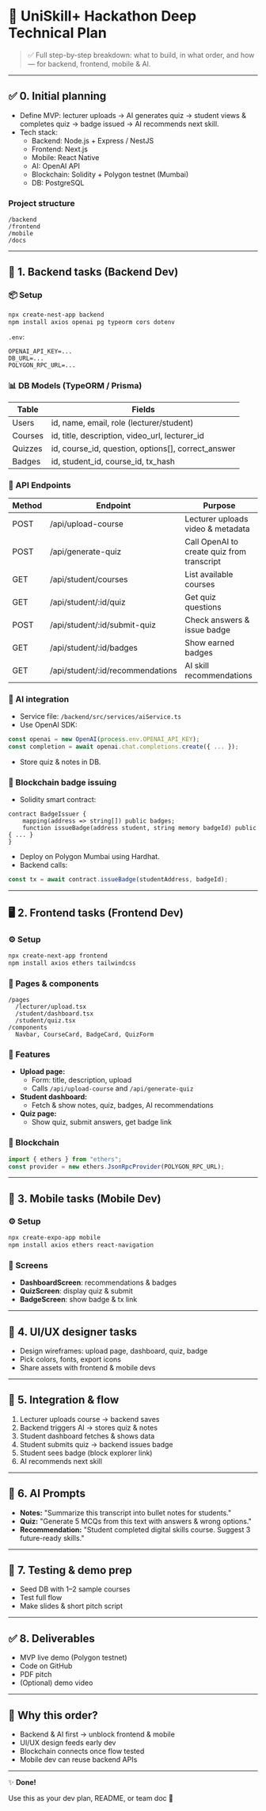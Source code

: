 # 🚀 UniSkill+ Hackathon Deep Technical Plan

> ✅ Full step-by-step breakdown: what to build, in what order, and how — for backend, frontend, mobile & AI.

---

## ✅ 0. Initial planning

- Define MVP: lecturer uploads → AI generates quiz → student views & completes quiz → badge issued → AI recommends next skill.
- Tech stack:
  - Backend: Node.js + Express / NestJS
  - Frontend: Next.js
  - Mobile: React Native
  - AI: OpenAI API
  - Blockchain: Solidity + Polygon testnet (Mumbai)
  - DB: PostgreSQL

### Project structure

```
/backend
/frontend
/mobile
/docs
```

---

## 🧰 1. Backend tasks (Backend Dev)

### 📦 Setup

```bash
npx create-nest-app backend
npm install axios openai pg typeorm cors dotenv
```

`.env`:

```
OPENAI_API_KEY=...
DB_URL=...
POLYGON_RPC_URL=...
```

### 📊 DB Models (TypeORM / Prisma)

| Table   | Fields                                             |
| ------- | -------------------------------------------------- |
| Users   | id, name, email, role (lecturer/student)           |
| Courses | id, title, description, video_url, lecturer_id     |
| Quizzes | id, course_id, question, options[], correct_answer |
| Badges  | id, student_id, course_id, tx_hash                 |

### 🔧 API Endpoints

| Method | Endpoint                         | Purpose                                    |
| ------ | -------------------------------- | ------------------------------------------ |
| POST   | /api/upload-course               | Lecturer uploads video & metadata          |
| POST   | /api/generate-quiz               | Call OpenAI to create quiz from transcript |
| GET    | /api/student/courses             | List available courses                     |
| GET    | /api/student/:id/quiz            | Get quiz questions                         |
| POST   | /api/student/:id/submit-quiz     | Check answers & issue badge                |
| GET    | /api/student/:id/badges          | Show earned badges                         |
| GET    | /api/student/:id/recommendations | AI skill recommendations                   |

### 🧠 AI integration

- Service file: `/backend/src/services/aiService.ts`
- Use OpenAI SDK:

```javascript
const openai = new OpenAI(process.env.OPENAI_API_KEY);
const completion = await openai.chat.completions.create({ ... });
```

- Store quiz & notes in DB.

### 🔗 Blockchain badge issuing

- Solidity smart contract:

```solidity
contract BadgeIssuer {
    mapping(address => string[]) public badges;
    function issueBadge(address student, string memory badgeId) public { ... }
}
```

- Deploy on Polygon Mumbai using Hardhat.
- Backend calls:

```javascript
const tx = await contract.issueBadge(studentAddress, badgeId);
```

---

## 🖥 2. Frontend tasks (Frontend Dev)

### ⚙️ Setup

```bash
npx create-next-app frontend
npm install axios ethers tailwindcss
```

### 📂 Pages & components

```
/pages
  /lecturer/upload.tsx
  /student/dashboard.tsx
  /student/quiz.tsx
/components
  Navbar, CourseCard, BadgeCard, QuizForm
```

### 🔧 Features

- **Upload page:**
  - Form: title, description, upload
  - Calls `/api/upload-course` and `/api/generate-quiz`
- **Student dashboard:**
  - Fetch & show notes, quiz, badges, AI recommendations
- **Quiz page:**
  - Show quiz, submit answers, get badge link

### 🧪 Blockchain

```javascript
import { ethers } from "ethers";
const provider = new ethers.JsonRpcProvider(POLYGON_RPC_URL);
```

---

## 📱 3. Mobile tasks (Mobile Dev)

### ⚙️ Setup

```bash
npx create-expo-app mobile
npm install axios ethers react-navigation
```

### 📂 Screens

- **DashboardScreen**: recommendations & badges
- **QuizScreen**: display quiz & submit
- **BadgeScreen**: show badge & tx link

---

## 🎨 4. UI/UX designer tasks

- Design wireframes: upload page, dashboard, quiz, badge
- Pick colors, fonts, export icons
- Share assets with frontend & mobile devs

---

## 🔗 5. Integration & flow

1. Lecturer uploads course → backend saves
2. Backend triggers AI → stores quiz & notes
3. Student dashboard fetches & shows data
4. Student submits quiz → backend issues badge
5. Student sees badge (block explorer link)
6. AI recommends next skill

---

## 📜 6. AI Prompts

- **Notes:** "Summarize this transcript into bullet notes for students."
- **Quiz:** "Generate 5 MCQs from this text with answers & wrong options."
- **Recommendation:** "Student completed digital skills course. Suggest 3 future-ready skills."

---

## 🧪 7. Testing & demo prep

- Seed DB with 1–2 sample courses
- Test full flow
- Make slides & short pitch script

---

## ✅ 8. Deliverables

- MVP live demo (Polygon testnet)
- Code on GitHub
- PDF pitch
- (Optional) demo video

---

## 🧩 Why this order?

- Backend & AI first → unblock frontend & mobile
- UI/UX design feeds early dev
- Blockchain connects once flow tested
- Mobile dev can reuse backend APIs

---

✨ **Done!**

Use this as your dev plan, README, or team doc 🚀
